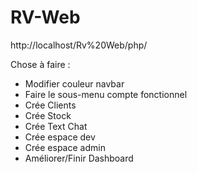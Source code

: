 # RV-Web

http://localhost/Rv%20Web/php/



Chose à faire : 

- Modifier couleur navbar
- Faire le sous-menu compte fonctionnel
- Crée Clients
- Crée Stock
- Crée Text Chat
- Crée espace dev
- Crée espace admin
- Améliorer/Finir Dashboard
